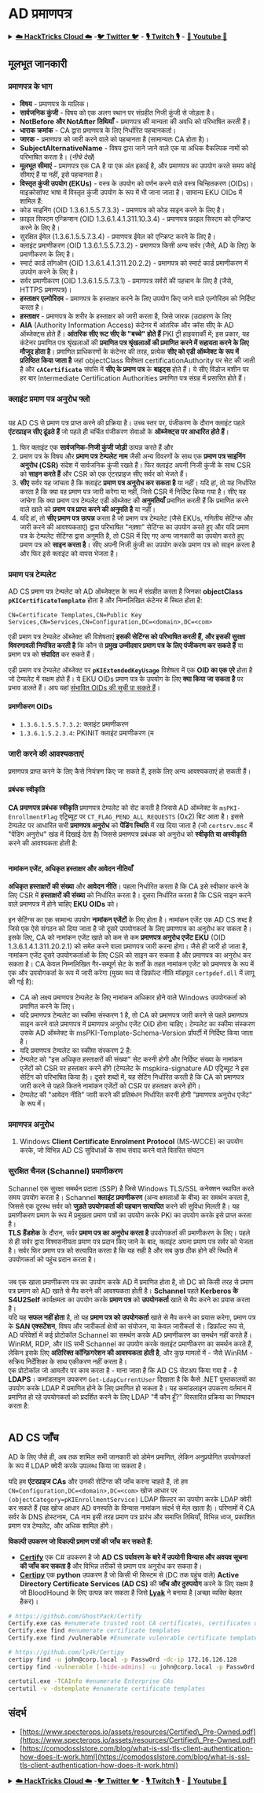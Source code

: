 # AD प्रमाणपत्र

<details>

<summary><a href="https://cloud.hacktricks.xyz/pentesting-cloud/pentesting-cloud-methodology"><strong>☁️ HackTricks Cloud ☁️</strong></a> -<a href="https://twitter.com/hacktricks_live"><strong>🐦 Twitter 🐦</strong></a> - <a href="https://www.twitch.tv/hacktricks_live/schedule"><strong>🎙️ Twitch 🎙️</strong></a> - <a href="https://www.youtube.com/@hacktricks_LIVE"><strong>🎥 Youtube 🎥</strong></a></summary>

* क्या आप **साइबर सुरक्षा कंपनी** में काम करते हैं? क्या आप अपनी कंपनी को **HackTricks में विज्ञापित** देखना चाहते हैं? या क्या आपको **PEASS की नवीनतम संस्करण या HackTricks को PDF में डाउनलोड करने का उपयोग** करने की आवश्यकता है? [**सदस्यता योजनाएं**](https://github.com/sponsors/carlospolop) की जांच करें!
* [**The PEASS Family**](https://opensea.io/collection/the-peass-family) की खोज करें, हमारा विशेष [**NFT**](https://opensea.io/collection/the-peass-family) संग्रह देखें
* [**आधिकारिक PEASS और HackTricks swag**](https://peass.creator-spring.com) प्राप्त करें
* [**💬**](https://emojipedia.org/speech-balloon/) [**Discord समूह**](https://discord.gg/hRep4RUj7f) या [**टेलीग्राम समूह**](https://t.me/peass) में **शामिल** हों या मुझे **Twitter** [**🐦**](https://github.com/carlospolop/hacktricks/tree/7af18b62b3bdc423e11444677a6a73d4043511e9/\[https:/emojipedia.org/bird/README.md)[**@carlospolopm**](https://twitter.com/hacktricks\_live)** का** **अनुसरण** करें।**
* **हैकिंग ट्रिक्स साझा करें और** [**hacktricks रेपो**](https://github.com/carlospolop/hacktricks) **और** [**hacktricks-cloud रेपो**](https://github.com/carlospolop/hacktricks-cloud) **में PR जमा करके**।

</details>

## मूलभूत जानकारी

### प्रमाणपत्र के भाग

* **विषय** - प्रमाणपत्र के मालिक।
* **सार्वजनिक कुंजी** - विषय को एक अलग स्थान पर संग्रहीत निजी कुंजी से जोड़ता है।
* **NotBefore और NotAfter तिथियाँ** - प्रमाणपत्र की मान्यता की अवधि को परिभाषित करती हैं।
* **धाराक क्रमांक** - CA द्वारा प्रमाणपत्र के लिए निर्धारित पहचानकर्ता।
* **जारक** - प्रमाणपत्र को जारी करने वाले को पहचानता है (सामान्यतः CA होता है)।
* **SubjectAlternativeName** - विषय द्वारा जाने जाने वाले एक या अधिक वैकल्पिक नामों को परिभाषित करता है। (_नीचे देखें_)
* **मूलभूत सीमाएं** - प्रमाणपत्र एक CA है या एक अंत इकाई है, और प्रमाणपत्र का उपयोग करते समय कोई सीमाएं हैं या नहीं, इसे पहचानता है।
* **विस्तृत कुंजी उपयोग (EKUs)** - वस्त्र के उपयोग को वर्णन करने वाले वस्त्र चिन्हितकरण (OIDs)। माइक्रोसॉफ्ट भाषा में विस्तृत कुंजी उपयोग के रूप में भी जाना जाता है। सामान्य EKU OIDs में शामिल हैं:
* कोड साइनिंग (OID 1.3.6.1.5.5.7.3.3) - प्रमाणपत्र को कोड साइन करने के लिए है।
* फ़ाइल सिस्टम एन्क्रिप्शन (OID 1.3.6.1.4.1.311.10.3.4) - प्रमाणपत्र फ़ाइल सिस्टम को एन्क्रिप्ट करने के लिए है।
* सुरक्षित ईमेल (1.3.6.1.5.5.7.3.4) - प्रमाणपत्र ईमेल को एन्क्रिप्ट करने के लिए है।
* क्लाइंट प्रमाणीकरण (OID 1.3.6.1.5.5.7.3.2) - प्रमाणपत्र किसी अन्य सर्वर (जैसे, AD के लिए) के प्रमाणीकरण के लिए है।
* स्मार्ट कार्ड लॉगऑन (OID 1.3.6.1.4.1.311.20.2.2) - प्रमाणपत्र को स्मार्ट कार्ड प्रमाणीकरण में उपयोग करने के लिए है।
* सर्वर प्रमाणीकरण (OID 1.3.6.1.5.5.7.3.1) - प्रमाणपत्र सर्वरों की पहचान के लिए है (जैसे, HTTPS प्रमाणपत्र)।
* **हस्ताक्षर एल्गोरिदम** - प्रमाणपत्र के हस्ताक्षर करने के लिए उपयोग किए जाने वाले एल्गोरिदम को निर्दिष्ट करता है।
* **हस्ताक्षर** - प्रमाणपत्र के शरीर के हस्ताक्षर को जारी करता है, जिसे जारक (उदाहरण के लिए
* **AIA** (Authority Information Access) कंटेनर में आंतरिक और क्रॉस सीए के AD ऑब्जेक्ट्स होते हैं। **आंतरिक सीए रूट सीए के "बच्चे" होते हैं** PKI ट्री हाइयरार्की में; इस प्रकार, यह कंटेनर प्रमाणित पत्र श्रृंखलाओं की **प्रमाणित पत्र श्रृंखलाओं की प्रमाणित करने में सहायता करने के लिए मौजूद होता है**। प्रमाणित प्राधिकरणों के कंटेनर की तरह, प्रत्येक **सीए को एडी ऑब्जेक्ट के रूप में प्रतिष्ठित किया जाता है** जहां objectClass विशेषता certificationAuthority पर सेट की जाती है और **`cACertificate`** संपत्ति में **सीए के प्रमाण पत्र** के **बाइट्स** होते हैं। ये सीए विंडोज मशीन पर हर बार Intermediate Certification Authorities प्रमाणित पत्र संग्रह में प्रसारित होते हैं।

### क्लाइंट प्रमाण पत्र अनुरोध फ्लो

<figure><img src="../../.gitbook/assets/image (5) (2) (2).png" alt=""><figcaption></figcaption></figure>

यह AD CS से प्रमाण पत्र प्राप्त करने की प्रक्रिया है। उच्च स्तर पर, पंजीकरण के दौरान क्लाइंट पहले **एंटरप्राइज सीए ढूंढते हैं** जो पहले ही चर्चित पंजीकरण सेवाओं के **ऑब्जेक्ट्स पर आधारित होते हैं**।

1. फिर क्लाइंट एक **सार्वजनिक-निजी कुंजी जोड़ी** उत्पन्न करते हैं और
2. प्रमाण पत्र के विषय और **प्रमाण पत्र टेम्पलेट नाम** जैसी अन्य विवरणों के साथ एक **प्रमाण पत्र साइनिंग अनुरोध (CSR)** संदेश में सार्वजनिक कुंजी रखते हैं। फिर क्लाइंट अपनी निजी कुंजी के साथ CSR को **साइन करते हैं** और CSR को एक एंटरप्राइज सीए सर्वर को भेजते हैं।
3. **सीए** सर्वर यह जांचता है कि क्लाइंट **प्रमाण पत्र अनुरोध कर सकता है** या नहीं। यदि हां, तो यह निर्धारित करता है कि क्या वह प्रमाण पत्र जारी करेगा या नहीं, जिसे CSR में निर्दिष्ट किया गया है। सीए यह जांचेगा कि क्या प्रमाण पत्र टेम्पलेट एडी ऑब्जेक्ट की **अनुमतियाँ** प्रमाणित करती हैं कि प्रमाणित करने वाले खाते को **प्रमाण पत्र प्राप्त करने की अनुमति है** या नहीं।
4. यदि हां, तो **सीए प्रमाण पत्र उत्पन्न** करता है जो प्रमाण पत्र टेम्पलेट (जैसे EKUs, गणितीय सेटिंग्स और जारी करने की आवश्यकताएं) द्वारा परिभाषित "नक़्शा" सेटिंग्स का उपयोग करते हुए और यदि प्रमाण पत्र के टेम्पलेट सेटिंग्स द्वारा अनुमति है, तो CSR में दिए गए अन्य जानकारी का उपयोग करते हुए प्रमाण पत्र को **साइन करता है**। सीए अपनी निजी कुंजी का उपयोग करके प्रमाण पत्र को साइन करता है और फिर इसे क्लाइंट को वापस भेजता है।

### प्रमाण पत्र टेम्पलेट

AD CS प्रमाण पत्र टेम्पलेट को AD ऑब्जेक्ट्स के रूप में संग्रहीत करता है जिनका **objectClass** **`pKICertificateTemplate`** होता है और निम्नलिखित कंटेनर में स्थित होता है:

`CN=Certificate Templates,CN=Public Key Services,CN=Services,CN=Configuration,DC=<domain>,DC=<com>`

एडी प्रमाण पत्र टेम्पलेट ऑब्जेक्ट की विशेषताएं **इसकी सेटिंग्स को परिभाषित करती हैं, और इसकी सुरक्षा विवरणावली नियंत्रित करती है** कि कौन से **प्रमुख उम्मीदवार प्रमाण पत्र के लिए पंजीकरण कर सकते हैं** या प्रमाण पत्र को **संपादित** कर सकते हैं।

एडी प्रमाण पत्र टेम्पलेट ऑब्जेक्ट पर **`pKIExtendedKeyUsage`** विशेषता में एक **OID का एक एरे** होता है जो टेम्पलेट में सक्षम होते हैं। ये EKU OIDs प्रमाण पत्र के उपयोग के लिए **क्या किया जा सकता है** पर प्रभाव डालते हैं। आप यहां [संभावित OIDs की सूची पा सकते हैं](https://www.pkisolutions.com/object-identifiers-oid-in-pki/)।

#### प्रमाणीकरण OIDs

* `1.3.6.1.5.5.7.3.2`: क्लाइंट प्रमाणीकरण
* `1.3.6.1.5.2.3.4`: PKINIT क्लाइंट प्रमाणीकरण (म
### जारी करने की आवश्यकताएं

प्रमाणपत्र प्राप्त करने के लिए कैसे नियंत्रण किए जा सकते हैं, इसके लिए अन्य आवश्यकताएं हो सकती हैं।

#### प्रबंधक स्वीकृति

**CA प्रमाणपत्र प्रबंधक स्वीकृति** प्रमाणपत्र टेम्पलेट को सेट करती है जिससे AD ऑब्जेक्ट के `msPKI-EnrollmentFlag` एट्रिब्यूट पर `CT_FLAG_PEND_ALL_REQUESTS` (0x2) बिट आता है। इससे टेम्पलेट पर आधारित सभी **प्रमाणपत्र अनुरोध** को **पेंडिंग स्थिति** में रख दिया जाता है (जो `certsrv.msc` में "पेंडिंग अनुरोध" खंड में दिखाई देता है) जिससे प्रमाणपत्र प्रबंधक को अनुरोध को **स्वीकृति या अस्वीकृति** करने की आवश्यकता होती है:

<figure><img src="../../.gitbook/assets/image (13) (2).png" alt=""><figcaption></figcaption></figure>

#### नामांकन एजेंट, अधिकृत हस्ताक्षर और आवेदन नीतियाँ

**अधिकृत हस्ताक्षरों की संख्या** और **आवेदन नीति**। पहला निर्धारित करता है कि CA इसे स्वीकार करने के लिए CSR में **हस्ताक्षरों की संख्या** को निर्धारित करता है। दूसरा निर्धारित करता है कि CSR साइन करने वाले प्रमाणपत्र में होने चाहिए **EKU OIDs** को।

इन सेटिंग्स का एक सामान्य उपयोग **नामांकन एजेंटों** के लिए होता है। नामांकन एजेंट एक AD CS शब्द है जिसे एक ऐसे संगठन को दिया जाता है जो दूसरे उपयोगकर्ता के लिए प्रमाणपत्र का अनुरोध कर सकता है। इसके लिए, CA को नामांकन एजेंट खाते को कम से कम **प्रमाणपत्र अनुरोध एजेंट EKU** (OID 1.3.6.1.4.1.311.20.2.1) को समेत करने वाला प्रमाणपत्र जारी करना होगा। जैसे ही जारी हो जाता है, नामांकन एजेंट दूसरे उपयोगकर्ताओं के लिए CSR को साइन कर सकता है और प्रमाणपत्र का अनुरोध कर सकता है। CA केवल निम्नलिखित गैर-सम्पूर्ण सेट के शर्तों के तहत नामांकन एजेंट को प्रमाणपत्र के रूप में एक और उपयोगकर्ता के रूप में जारी करेगा (मुख्य रूप से डिफ़ॉल्ट नीति मॉड्यूल `certpdef.dll` में लागू की गई है):

* CA को लक्ष्य प्रमाणपत्र टेम्पलेट के लिए नामांकन अधिकार होने वाले Windows उपयोगकर्ता को प्रमाणित करने के लिए।
* यदि प्रमाणपत्र टेम्पलेट का स्कीमा संस्करण 1 है, तो CA को प्रमाणपत्र जारी करने से पहले प्रमाणपत्र साइन करने वाले प्रमाणपत्र में प्रमाणपत्र अनुरोध एजेंट OID होना चाहिए। टेम्पलेट का स्कीमा संस्करण उसके AD ऑब्जेक्ट के msPKI-Template-Schema-Version प्रॉपर्टी में निर्दिष्ट किया जाता है।
* यदि प्रमाणपत्र टेम्पलेट का स्कीमा संस्करण 2 है:
* टेम्पलेट को "इस अधिकृत हस्ताक्षरों की संख्या" सेट करनी होगी और निर्दिष्ट संख्या के नामांकन एजेंटों को CSR पर हस्ताक्षर करने होंगे (टेम्पलेट के mspkira-signature AD एट्रिब्यूट ने इस सेटिंग को परिभाषित किया है)। दूसरे शब्दों में, यह सेटिंग निर्धारित करती है कि CA को प्रमाणपत्र जारी करने से पहले कितने नामांकन एजेंटों को CSR पर हस्ताक्षर करने होंगे।
* टेम्पलेट की "आवेदन नीति" जारी करने की प्रतिबंधन निर्धारित करनी होगी "प्रमाणपत्र अनुरोध एजेंट" के रूप में।

### प्रमाणपत्र अनुरोध

1. Windows **Client Certificate Enrolment Protocol** (MS-WCCE) का उपयोग करके, जो विभिन्न AD CS सुविधाओं के साथ संवाद करने वाले वितरित संघटन
### सुरक्षित चैनल (Schannel) प्रमाणीकरण

Schannel एक सुरक्षा समर्थन प्रदाता (SSP) है जिसे Windows TLS/SSL कनेक्शन स्थापित करते समय उपयोग करता है। Schannel **क्लाइंट प्रमाणीकरण** (अन्य क्षमताओं के बीच) का समर्थन करता है, जिससे एक दूरस्थ सर्वर को **जुड़ते उपयोगकर्ता की पहचान सत्यापित** करने की सुविधा मिलती है। यह प्रमाणीकरण प्रमाण के रूप में प्रमुखता प्रमाण पत्रों का उपयोग करके PKI का उपयोग करके इसे प्राप्त करता है।\
**TLS हैंडशेक** के दौरान, सर्वर **प्रमाण पत्र का अनुरोध करता है** उपयोगकर्ता की प्रमाणीकरण के लिए। पहले से ही सर्वर द्वारा विश्वसनीयता प्रमाण पत्र प्रदान किए जाने के बाद, क्लाइंट अपना प्रमाण पत्र सर्वर को भेजता है। सर्वर फिर प्रमाण पत्र को सत्यापित करता है कि यह सही है और सब कुछ ठीक होने की स्थिति में उपयोगकर्ता को पहुंच प्रदान करता है।

<figure><img src="../../.gitbook/assets/image (8) (2) (1).png" alt=""><figcaption></figcaption></figure>

जब एक खाता प्रमाणीकरण पत्र का उपयोग करके AD में प्रमाणित होता है, तो DC को किसी तरह से प्रमाण पत्र प्रमाण को AD खाते से मैप करने की आवश्यकता होती है। **Schannel** पहले **Kerberos के S4U2Self** कार्यक्षमता का उपयोग करके **प्रमाण पत्र** को **उपयोगकर्ता** खाते से मैप करने का प्रयास करता है।\
यदि यह **सफल नहीं होता** है, तो यह **प्रमाण पत्र को उपयोगकर्ता** खाते से मैप करने का प्रयास करेगा, प्रमाण पत्र के **SAN एक्सटेंशन**, विषय और जारीकर्ता क्षेत्रों का संयोजन, या केवल जारीकर्ता से। डिफ़ॉल्ट रूप से, AD परिवेशों में कई प्रोटोकॉल Schannel का समर्थन करके AD प्रमाणीकरण का समर्थन नहीं करते हैं। WinRM, RDP, और IIS सभी Schannel का उपयोग करके क्लाइंट प्रमाणीकरण का समर्थन करते हैं, लेकिन इसके लिए **अतिरिक्त कॉन्फ़िगरेशन की आवश्यकता होती है**, और कुछ मामलों में - जैसे WinRM - सक्रिय निर्देशिका के साथ एकीकरण नहीं करता है।\
एक प्रोटोकॉल जो आमतौर पर काम करता है - माना जाता है कि AD CS सेटअप किया गया है - है **LDAPS**। कमांडलाइन उपकरण `Get-LdapCurrentUser` दिखाता है कि कैसे .NET पुस्तकालयों का उपयोग करके LDAP में प्रमाणित होने के लिए प्रमाणित हो सकता है। यह कमांडलाइन उपकरण वर्तमान में प्रमाणित हो रहे उपयोगकर्ता को प्रदर्शित करने के लिए LDAP "मैं कौन हूँ?" विस्तारित प्रक्रिया का निष्पादन करता है:

<figure><img src="../../.gitbook/assets/image (2) (4).png" alt=""><figcaption></figcaption></figure>

## AD CS जाँच

AD के लिए जैसे ही, अब तक शामिल सभी जानकारी को डोमेन प्रमाणित, लेकिन अनुप्रयोगित उपयोगकर्ता के रूप में LDAP क्वेरी करके उपलब्ध किया जा सकता है।

यदि हम **एंटरप्राइज CAs** और उनकी सेटिंग्स की जाँच करना चाहते हैं, तो हम `CN=Configuration,DC=<domain>,DC=<com>` खोज आधार पर `(objectCategory=pKIEnrollmentService)` LDAP फ़िल्टर का उपयोग करके LDAP क्वेरी कर सकते हैं (यह खोज आधार AD वनस्पति के विन्यास नामांकन संदर्भ से मेल खाता है)। परिणामों में CA सर्वर के DNS होस्टनाम, CA नाम इसी तरह प्रमाण पत्र प्रारंभ और समाप्ति तिथियाँ, विभिन्न ध्वज, प्रकाशित प्रमाण पत्र टेम्पलेट, और अधिक शामिल होंगे।

**विकल्पी उपकरण जो विकल्पी प्रमाण पत्रों की जाँच कर सकते हैं:**

* [**Certify**](https://github.com/GhostPack/Certify) एक C# उपकरण है जो **AD CS पर्यावरण के बारे में उपयोगी विन्यास और अवयव सूचना की जाँच कर सकता है** और विभिन्न तरीकों से प्रमाण पत्र अनुरोध कर सकता है।
* [**Certipy**](https://github.com/ly4k/Certipy) एक **python** उपकरण है जो किसी भी सिस्टम से (DC तक पहुंच वाले) **Active Directory Certificate Services (AD CS)** की **जाँच और दुरुपयोग** करने के लिए सक्षम है जो BloodHound के लिए उत्पन्न कर सकता है जिसे [**Lyak**](https://twitter.com/ly4k\_) ने बनाया है (अच्छा व्यक्ति बेहतर हैकर)।
```bash
# https://github.com/GhostPack/Certify
Certify.exe cas #enumerate trusted root CA certificates, certificates defined by the NTAuthCertificates object, and various information about Enterprise CAs
Certify.exe find #enumerate certificate templates
Certify.exe find /vulnerable #Enumerate vulenrable certificate templater

# https://github.com/ly4k/Certipy
certipy find -u john@corp.local -p Passw0rd -dc-ip 172.16.126.128
certipy find -vulnerable [-hide-admins] -u john@corp.local -p Passw0rd -dc-ip 172.16.126.128 #Search vulnerable templates

certutil.exe -TCAInfo #enumerate Enterprise CAs
certutil -v -dstemplate #enumerate certificate templates
```
## संदर्भ

* [https://www.specterops.io/assets/resources/Certified\_Pre-Owned.pdf](https://www.specterops.io/assets/resources/Certified\_Pre-Owned.pdf)
* [https://comodosslstore.com/blog/what-is-ssl-tls-client-authentication-how-does-it-work.html](https://comodosslstore.com/blog/what-is-ssl-tls-client-authentication-how-does-it-work.html)

<details>

<summary><a href="https://cloud.hacktricks.xyz/pentesting-cloud/pentesting-cloud-methodology"><strong>☁️ HackTricks Cloud ☁️</strong></a> -<a href="https://twitter.com/hacktricks_live"><strong>🐦 Twitter 🐦</strong></a> - <a href="https://www.twitch.tv/hacktricks_live/schedule"><strong>🎙️ Twitch 🎙️</strong></a> - <a href="https://www.youtube.com/@hacktricks_LIVE"><strong>🎥 Youtube 🎥</strong></a></summary>

* क्या आप **साइबर सुरक्षा कंपनी** में काम करते हैं? क्या आप अपनी कंपनी को **HackTricks में विज्ञापित** देखना चाहते हैं? या क्या आपको **PEASS के नवीनतम संस्करण या HackTricks को PDF में डाउनलोड करने का उपयोग** करने की आवश्यकता है? [**सदस्यता योजनाएं**](https://github.com/sponsors/carlospolop) की जांच करें!
* खोजें [**The PEASS Family**](https://opensea.io/collection/the-peass-family), हमारा विशेष [**NFT**](https://opensea.io/collection/the-peass-family) संग्रह!
* प्राप्त करें [**आधिकारिक PEASS & HackTricks swag**](https://peass.creator-spring.com)
* **शामिल हों** [**💬**](https://emojipedia.org/speech-balloon/) [**Discord समूह**](https://discord.gg/hRep4RUj7f) या [**टेलीग्राम समूह**](https://t.me/peass) या मुझे **Twitter** पर **फ़ॉलो** करें [**🐦**](https://github.com/carlospolop/hacktricks/tree/7af18b62b3bdc423e11444677a6a73d4043511e9/\[https:/emojipedia.org/bird/README.md)[**@carlospolopm**](https://twitter.com/hacktricks\_live)**.**
* **अपने हैकिंग ट्रिक्स साझा करें और PRs सबमिट करें** [**hacktricks repo**](https://github.com/carlospolop/hacktricks) **और** [**hacktricks-cloud repo**](https://github.com/carlospolop/hacktricks-cloud) **को**।

</details>
